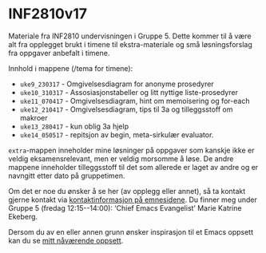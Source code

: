 # INF2810v17
Materiale fra INF2810 undervisningen i Gruppe 5. Dette kommer til å være alt fra opplegget brukt i timene til ekstra-materiale og små løsningsforslag fra oppgaver anbefalt i timene.

Innhold i mappene (/tema for timene): 
* `uke9_230317` - Omgivelsesdiagram for anonyme prosedyrer
* `uke10_310317` - Assosiasjonstabeller og litt nyttige liste-prosedyrer
* `uke11_070417` - Omgivelsesdiagram, hint om memoisering og for-each
* `uke12_210417` - Omgivelsesdiagram, tips til 3a og tilleggsstoff om makroer
* `uke13_280417` - kun oblig 3a hjelp
* `uke14_050517` - repitsjon av begin, meta-sirkulær evaluator.

`extra`-mappen inneholder mine løsninger på oppgaver som kanskje ikke er veldig eksamensrelevant, men er veldig morsomme å løse. 
De andre mappene inneholder tilleggsstoff til det som allerede er laget av andre og er navngitt etter dato på gruppetimen.


Om det er noe du ønsker å se her (av opplegg eller annet), så ta kontakt gjerne kontakt via [kontaktinformasjon på emnesidene](http://www.uio.no/studier/emner/matnat/ifi/INF2810/v17/kontakt.html). Du finner meg under Gruppe 5 (fredag 12:15--14:00): ‘Chief Emacs Evangelist’ Marie Katrine Ekeberg. 


Dersom du av en eller annen grunn ønsker inspirasjon til et Emacs oppsett kan du se [mitt nåværende oppsett](https://github.com/markydawn/.emacs.d).
